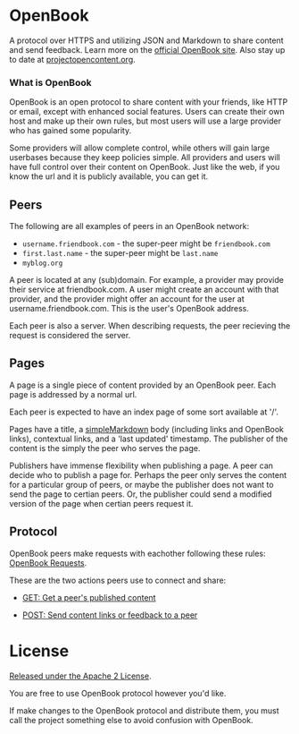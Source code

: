 # OpenBook

A protocol over HTTPS and utilizing JSON and Markdown to share content and send feedback. Learn more on the [official OpenBook site](https://projectopencontent.org/OpenBook.html). Also stay up to date at [projectopencontent.org](https://projectopencontent.org/).

### What is OpenBook

OpenBook is an open protocol to share content with your friends, like HTTP or email, except with enhanced social features. Users can create their own host and make up their own rules, but most users will use a large provider who has gained some popularity. 

Some providers will allow complete control, while others will gain large userbases because they keep policies simple. All providers and users will have full control over their content on OpenBook. Just like the web, if you know the url and it is publicly available, you can get it. 

## Peers

The following are all examples of peers in an OpenBook network:

* `username.friendbook.com` - the super-peer might be `friendbook.com`
* `first.last.name` - the super-peer might be `last.name`
* `myblog.org`

A peer is located at any (sub)domain. For example, a provider may provide their service at friendbook.com. A user might create an account with that provider, and the provider might offer an account for the user at username.friendbook.com. This is the user's OpenBook address.

Each peer is also a server. When describing requests, the peer recieving the request is considered the server.

## Pages

A page is a single piece of content provided by an OpenBook peer. Each page is addressed by a normal url.

Each peer is expected to have an index page of some sort available at '/'.

Pages have a title, a [simpleMarkdown](SimpleMarkdown.md) body (including links and OpenBook links), contextual links, and a 'last updated' timestamp. The publisher of the content is the simply the peer who serves the page.

Publishers have immense flexibility when publishing a page. A peer can decide who to publish a page for. Perhaps the peer only serves the content for a particular group of peers, or maybe the publisher does not want to send the page to certian peers. Or, the publisher could send a modified version of the page when certian peers request it.

## Protocol

OpenBook peers make requests with eachother following these rules: [OpenBook Requests](Requests.md).

These are the two actions peers use to connect and share:

- [GET: Get a peer's published content](Getting.md)

- [POST: Send content links or feedback to a peer](Posting.md)

# License

[Released under the Apache 2 License](LICENSE.md).

You are free to use OpenBook protocol however you'd like.

If make changes to the OpenBook protocol and distribute them, you must call the project something else to avoid confusion with OpenBook.
